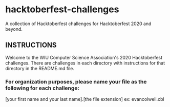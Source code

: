 # hacktoberfest-challenges

A collection of Hacktoberfest challenges for Hacktoberfest 2020 and beyond.

## INSTRUCTIONS

Welcome to the WIU Computer Science Association's 2020 Hacktoberfest challenges. There are challenges in each directory with instructions for that directory in the README.md file.

### For organization purposes, please name your file as the following for each challenge:
[your first name and your last name].[the file extension] 
ex: evancolwell.cbl
